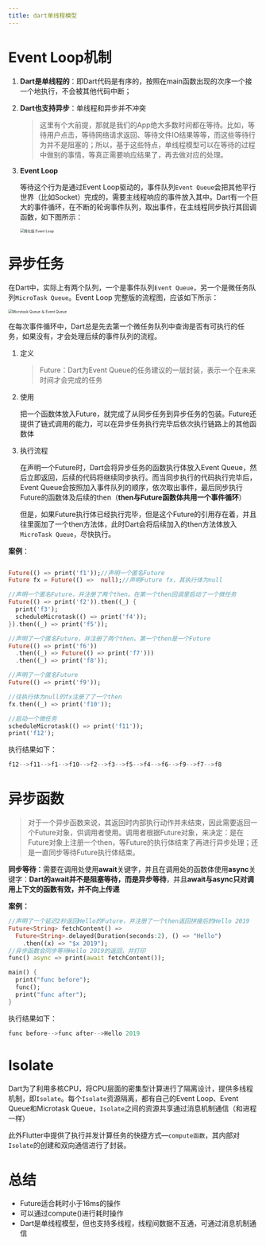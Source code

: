 ```yaml
---
title: dart单线程模型
---
```


# Event Loop机制

1. **Dart是单线程的**：即Dart代码是有序的，按照在main函数出现的次序一个接一个地执行，不会被其他代码中断；

2. **Dart也支持异步**：单线程和异步并不冲突

   >这里有个大前提，那就是我们的App绝大多数时间都在等待。比如，等待用户点击，等待网络请求返回、等待文件IO结果等等，而这些等待行为并不是阻塞的；所以，基于这些特点，单线程模型可以在等待的过程中做别的事情，等真正需要响应结果了，再去做对应的处理。
   
3. **Event Loop**

   等待这个行为是通过Event Loop驱动的，事件队列`Event Queue`会把其他平行世界（比如Socket）完成的，需要主线程响应的事件放入其中。Dart有一个巨大的事件循环，在不断的轮询事件队列，取出事件，在主线程同步执行其回调函数，如下图所示：

   <img src="https://static001.geekbang.org/resource/image/0c/ec/0cb6e6d34295cef460e48d139bc944ec.png" alt="简化版 Event Loop" style="zoom:50%;" />

# 异步任务

   在Dart中，实际上有两个队列，一个是事件队列`Event Queue`，另一个是微任务队列`MicroTask Queue`。Event Loop 完整版的流程图，应该如下所示：

   <img src="https://static001.geekbang.org/resource/image/70/bc/70dc4e1c222ddfaee8aa06df85c22bbc.png" alt="Microtask Queue 与 Event Queue" style="zoom:50%;" />

   在每次事件循环中，Dart总是先去第一个微任务队列中查询是否有可执行的任务，如果没有，才会处理后续的事件队列的流程。

   1. 定义

      > Future：Dart为Event Queue的任务建议的一层封装，表示一个在未来时间才会完成的任务

   2. 使用

      把一个函数体放入Future，就完成了从同步任务到异步任务的包装。Future还提供了链式调用的能力，可以在异步任务执行完毕后依次执行链路上的其他函数体

   3. 执行流程

      在声明一个Future时，Dart会将异步任务的函数执行体放入Event Queue，然后立即返回，后续的代码将继续同步执行。而当同步执行的代码执行完毕后，Event Queue会按照加入事件队列的顺序，依次取出事件，最后同步执行Future的函数体及后续的then（**then与Future函数体共用一个事件循环**）

      但是，如果Future执行体已经执行完毕，但是这个Future的引用存在着，并且往里面加了一个then方法体，此时Dart会将后续加入的then方法体放入`MicroTask Queue`，尽快执行。

   **案例**：

   ```dart
   
   Future(() => print('f1'));//声明一个匿名Future
   Future fx = Future(() =>  null);//声明Future fx，其执行体为null
   
   //声明一个匿名Future，并注册了两个then。在第一个then回调里启动了一个微任务
   Future(() => print('f2')).then((_) {
     print('f3');
     scheduleMicrotask(() => print('f4'));
   }).then((_) => print('f5'));
   
   //声明了一个匿名Future，并注册了两个then。第一个then是一个Future
   Future(() => print('f6'))
     .then((_) => Future(() => print('f7')))
     .then((_) => print('f8'));
   
   //声明了一个匿名Future
   Future(() => print('f9'));
   
   //往执行体为null的fx注册了了一个then
   fx.then((_) => print('f10'));
   
   //启动一个微任务
   scheduleMicrotask(() => print('f11'));
   print('f12');
   ```

   执行结果如下：

   ```dart
   f12-->f11-->f1-->f10-->f2-->f3-->f5-->f4-->f6-->f9-->f7-->f8
   ```

# 异步函数

> 对于一个异步函数来说，其返回时内部执行动作并未结束，因此需要返回一个Future对象，供调用者使用。调用者根据Future对象，来决定：是在Future对象上注册一个then，等Future的执行体结束了再进行异步处理；还是一直同步等待Future执行体结束。

**同步等待**：需要在调用处使用**await**关键字，并且在调用处的函数体使用**async**关键字：**Dart的await并不是阻塞等待，而是异步等待**，并且**await与async只对调用上下文的函数有效，并不向上传递**

**案例：**

```dart
//声明了一个延迟2秒返回Hello的Future，并注册了一个then返回拼接后的Hello 2019
Future<String> fetchContent() => 
  Future<String>.delayed(Duration(seconds:2), () => "Hello")
    .then((x) => "$x 2019");
//异步函数会同步等待Hello 2019的返回，并打印
func() async => print(await fetchContent());

main() {
  print("func before");
  func();
  print("func after");
}
```

执行结果如下：

```dart
func before-->func after-->Hello 2019
```

# Isolate

Dart为了利用多核CPU，将CPU层面的密集型计算进行了隔离设计，提供多线程机制，即`Isolate`。每个`Isolate`资源隔离，都有自己的Event Loop、Event Queue和Microtask Queue，`Isolate`之间的资源共享通过消息机制通信（和进程一样）

此外Flutter中提供了执行并发计算任务的快捷方式—`compute函数`，其内部对`Isolate`的创建和双向通信进行了封装。

# 总结

- Future适合耗时小于16ms的操作
- 可以通过compute()进行耗时操作
- Dart是单线程模型，但也支持多线程，线程间数据不互通，可通过消息机制通信
